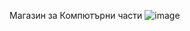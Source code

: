 Магазин за Компютърни части
![image](https://user-images.githubusercontent.com/16359914/173879337-41bf6e18-9aa1-490d-a02d-69f7bb0d337b.png)
